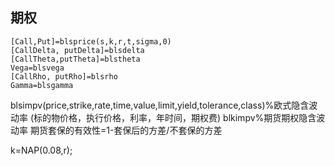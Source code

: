 
## 期权

```
[Call,Put]=blsprice(s,k,r,t,sigma,0)
[CallDelta, putDelta]=blsdelta
[CallTheta,putTheta]=blstheta
Vega=blsvega
[CallRho, putRho]=blsrho
Gamma=blsgamma
```

blsimpv(price,strike,rate,time,value,limit,yield,tolerance,class)%欧式隐含波动率
(标的物价格，执行价格，利率，年时间，期权费)
blkimpv%期货期权隐含波动率
期货套保的有效性=1-套保后的方差/不套保的方差

k=NAP(0.08,r);
